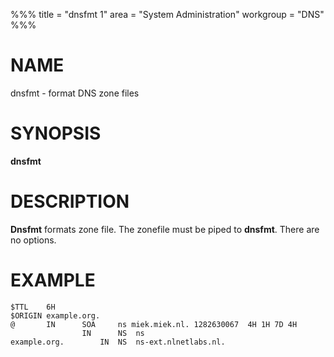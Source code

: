 %%%
title = "dnsfmt 1"
area = "System Administration"
workgroup = "DNS"
%%%

# NAME

dnsfmt - format DNS zone files

# SYNOPSIS

**dnsfmt**

# DESCRIPTION

**Dnsfmt** formats zone file. The zonefile must be piped to **dnsfmt**.
There are no options.

# EXAMPLE

    $TTL    6H
    $ORIGIN example.org.
    @       IN      SOA     ns miek.miek.nl. 1282630067  4H 1H 7D 4H
                    IN      NS  ns
    example.org.		IN	NS  ns-ext.nlnetlabs.nl.
